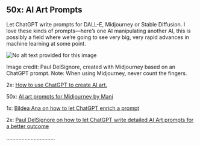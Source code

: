 ## 50x: AI Art Prompts

Let ChatGPT write prompts for DALL-E, Midjourney or Stable Diffusion. I love these kinds of prompts—here’s one AI manipulating another AI, this is possibly a field where we’re going to see very big, very rapid advances in machine learning at some point.

![No alt text provided for this image](https://media.licdn.com/dms/image/D5612AQEzMsbQwLb6kg/article-inline_image-shrink_1000_1488/0/1679029305962?e=1687392000&v=beta&t=laCVqRc8nuGVD2sH5tkFrCsEO8nMsXoWacBdKXbiiV4)

Image credit: Paul DelSignore, created with Midjourney based on an ChatGPT prompt. Note: When using Midjourney, never count the fingers.

2x: [How to use ChatGPT to create AI art.](https://www.griproom.com/fun/how-to-use-chatgpt-to-generate-prompts-for-ai-art-like-midjourney-or-dall-e)

50x: [AI art prompts for Midjourney by Mani](https://tipseason.com/chatgpt-prompts-for-midjourney/)

1x: [Bildea Ana on how to let ChatGPT enrich a prompt](https://pub.towardsai.net/design-your-ai-art-generator-prompt-using-chatgpt-7a3dfddf6f76)

2x: [Paul DelSignore on how to let ChatGPT write detailed AI Art prompts for a better outcome](https://medium.com/mlearning-ai/how-to-use-chatgpt-to-create-ai-art-prompts-7a63e402814d)

…………………………..